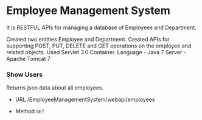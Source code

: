 # Employee Management System
It is RESTFUL APIs for managing a database of Employees and Department.


Created two entities Employee and Department.
Created APIs for supporting POST, PUT, DELETE and GET operations on the employee and related objects. 
Used Servlet 3.0 Container.
Language - Java 7
Server - Apache Tomcat 7

### Show Users
Returns json data about all employees.

- URL
/EmployeeManagementSystem/webapi/employees

- Method
`GET`


